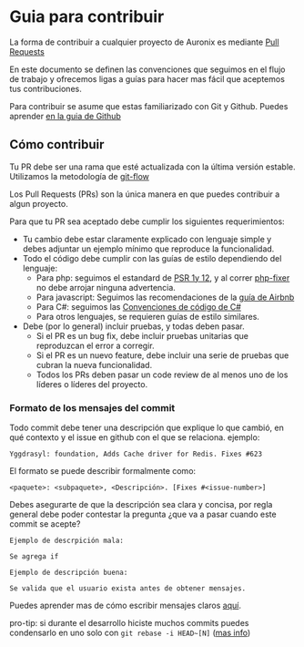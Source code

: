 # Guia para contribuir

La forma de contribuir a cualquier proyecto de Auronix es mediante [Pull Requests](https://help.github.com/en/articles/about-pull-requests)

En este documento se definen las convenciones que seguimos en el flujo de trabajo y ofrecemos ligas a guías para hacer mas fácil que aceptemos tus contribuciones.

Para contribuir se asume que estas familiarizado con Git y Github. Puedes aprender [en la guia de Github](https://guides.github.com/introduction/git-handbook/)

## Cómo contribuir

Tu PR debe ser una rama que esté actualizada con la última versión estable. Utilizamos la metodología de [git-flow](https://nvie.com/posts/a-successful-git-branching-model/)

Los Pull Requests (PRs) son la única manera en que puedes contribuir a algun proyecto.

Para que tu PR sea aceptado debe cumplir los siguientes requerimientos:

- Tu cambio debe estar claramente explicado con lenguaje simple y debes adjuntar un ejemplo mínimo que reproduce la funcionalidad.
- Todo el código debe cumplir con las guías de estilo dependiendo del lenguaje:
    - Para php: seguimos el estandard de [PSR 1y 12](https://www.php-fig.org/psr/), y al correr [php-fixer](https://github.com/FriendsOfPHP/PHP-CS-Fixer) no debe arrojar ninguna advertencia.
    - Para javascript: Seguimos las recomendaciones de la [guía de Airbnb](https://github.com/airbnb/javascript)
    - Para C#: seguimos las [Convenciones de código de C#](https://docs.microsoft.com/en-us/dotnet/csharp/programming-guide/inside-a-program/coding-conventions)
    - Para otros lenguajes, se requieren guías de estilo similares.
- Debe (por lo general) incluir pruebas, y todas deben pasar.
    - Si el PR es un bug fix, debe incluir pruebas unitarias que reproduzcan el error a corregir.    
    - Si el PR es un nuevo feature, debe incluir una serie de pruebas que cubran la nueva funcionalidad.
    - Todos los PRs deben pasar un code review de al menos uno de los líderes o líderes del proyecto.   

### Formato de los mensajes del commit

Todo commit debe tener una descripción que explique lo que cambió, en qué contexto y el issue en github con el que se relaciona. ejemplo:

```
Yggdrasyl: foundation, Adds Cache driver for Redis. Fixes #623
```

El formato se puede describir formalmente como:

```
<paquete>: <subpaquete>, <Descripción>. [Fixes #<issue-number>]
```

Debes asegurarte de que la descripción sea clara y concisa, por regla general debe poder contestar la pregunta ¿que va a pasar cuando este commit se acepte?

```
Ejemplo de descrpición mala:

Se agrega if

Ejemplo de descripción buena:

Se valida que el usuario exista antes de obtener mensajes.
```

Puedes aprender mas de cómo escribir mensajes claros [aquí](https://chris.beams.io/posts/git-commit/).

pro-tip: si durante el desarrollo hiciste muchos commits puedes condensarlo en uno solo con `git rebase -i HEAD~[N]` ([mas info](https://www.internalpointers.com/post/squash-commits-into-one-git))

